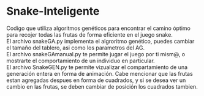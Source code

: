 # Snake-Inteligente
Codigo que utiliza algoritmos genéticos para encontrar el camino óptimo para recojer todas las frutas de forma eficiente en el juego snake.  
El archivo snakeGA.py implementa el algroritmo genético, puedes cambiar el tamaño del tablero, asi como los parametros del AG.   
El archivo snakeGAmanual.py te permite jugar el juego por ti mism@, o mostrarte el comportamiento de un individuo en particular.   
El archivo SnakeGEN.py te permite vizualizar el compartamiento de una generación entera en forma de animación. Cabe mencionar que las frutas estan agregadas despues en forma de cuadrados, y si se desea ver un cambio en las frutas, se deben cambiar de posición los cuadrados tambien.  
